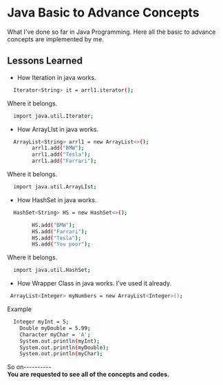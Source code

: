 
# Java Basic to Advance Concepts

What I've done so far in Java Programming.
Here all the basic to advance concepts are implemented by me.


## Lessons Learned

- How Iteration in java works.
```bash
  Iterator<String> it = arrl1.iterator();
```
Where it belongs.
```bash
  import java.util.Iterator;
```

- How ArrayLIst in java works.
```bash
  ArrayList<String> arrl1 = new ArrayList<>();
        arrl1.add("BMW");
        arrl1.add("Tesla");
        arrl1.add("Farrari");
```
Where it belongs.
```bash
  import java.util.ArrayLIst;
```

- How HashSet in java works.
```bash
  HashSet<String> HS = new HashSet<>();

        HS.add("BMW");
        HS.add("Farrari");
        HS.add("Tesla");
        HS.add("You poor");
```
Where it belongs.
```bash
  import java.util.HashSet;
```

- How Wrapper Class in java works. I've used it already.
```bash
 ArrayList<Integer> myNumbers = new ArrayList<Integer>();
```
Example
```bash
  Integer myInt = 5;
    Double myDouble = 5.99;
    Character myChar = 'A';
    System.out.println(myInt);
    System.out.println(myDouble);
    System.out.println(myChar);
```

So on----------  
**You are requested to see all of the concepts and codes.**

